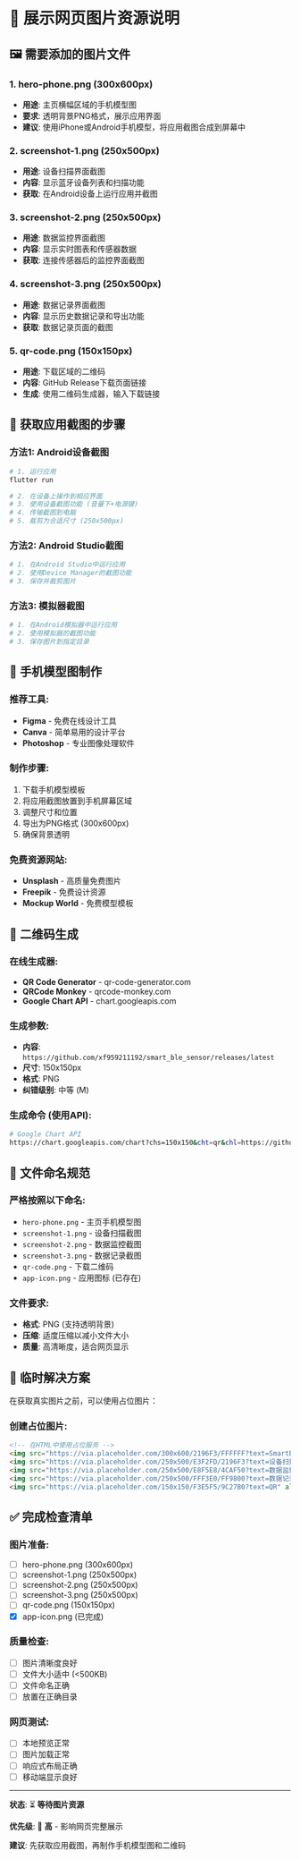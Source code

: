 # 📸 展示网页图片资源说明

## 🖼️ 需要添加的图片文件

### 1. **hero-phone.png** (300x600px)
- **用途**: 主页横幅区域的手机模型图
- **要求**: 透明背景PNG格式，展示应用界面
- **建议**: 使用iPhone或Android手机模型，将应用截图合成到屏幕中

### 2. **screenshot-1.png** (250x500px)
- **用途**: 设备扫描界面截图
- **内容**: 显示蓝牙设备列表和扫描功能
- **获取**: 在Android设备上运行应用并截图

### 3. **screenshot-2.png** (250x500px)
- **用途**: 数据监控界面截图
- **内容**: 显示实时图表和传感器数据
- **获取**: 连接传感器后的监控界面截图

### 4. **screenshot-3.png** (250x500px)
- **用途**: 数据记录界面截图
- **内容**: 显示历史数据记录和导出功能
- **获取**: 数据记录页面的截图

### 5. **qr-code.png** (150x150px)
- **用途**: 下载区域的二维码
- **内容**: GitHub Release下载页面链接
- **生成**: 使用二维码生成器，输入下载链接

## 📱 获取应用截图的步骤

### 方法1: Android设备截图
```bash
# 1. 运行应用
flutter run

# 2. 在设备上操作到相应界面
# 3. 使用设备截图功能 (音量下+电源键)
# 4. 传输截图到电脑
# 5. 裁剪为合适尺寸 (250x500px)
```

### 方法2: Android Studio截图
```bash
# 1. 在Android Studio中运行应用
# 2. 使用Device Manager的截图功能
# 3. 保存并裁剪图片
```

### 方法3: 模拟器截图
```bash
# 1. 在Android模拟器中运行应用
# 2. 使用模拟器的截图功能
# 3. 保存图片到指定目录
```

## 🎨 手机模型图制作

### 推荐工具:
- **Figma** - 免费在线设计工具
- **Canva** - 简单易用的设计平台
- **Photoshop** - 专业图像处理软件

### 制作步骤:
1. 下载手机模型模板
2. 将应用截图放置到手机屏幕区域
3. 调整尺寸和位置
4. 导出为PNG格式 (300x600px)
5. 确保背景透明

### 免费资源网站:
- **Unsplash** - 高质量免费图片
- **Freepik** - 免费设计资源
- **Mockup World** - 免费模型模板

## 🔗 二维码生成

### 在线生成器:
- **QR Code Generator** - qr-code-generator.com
- **QRCode Monkey** - qrcode-monkey.com
- **Google Chart API** - chart.googleapis.com

### 生成参数:
- **内容**: `https://github.com/xf959211192/smart_ble_sensor/releases/latest`
- **尺寸**: 150x150px
- **格式**: PNG
- **纠错级别**: 中等 (M)

### 生成命令 (使用API):
```bash
# Google Chart API
https://chart.googleapis.com/chart?chs=150x150&cht=qr&chl=https://github.com/xf959211192/smart_ble_sensor/releases/latest
```

## 📁 文件命名规范

### 严格按照以下命名:
- `hero-phone.png` - 主页手机模型图
- `screenshot-1.png` - 设备扫描截图
- `screenshot-2.png` - 数据监控截图
- `screenshot-3.png` - 数据记录截图
- `qr-code.png` - 下载二维码
- `app-icon.png` - 应用图标 (已存在)

### 文件要求:
- **格式**: PNG (支持透明背景)
- **压缩**: 适度压缩以减小文件大小
- **质量**: 高清晰度，适合网页显示

## 🔄 临时解决方案

在获取真实图片之前，可以使用占位图片：

### 创建占位图片:
```html
<!-- 在HTML中使用占位服务 -->
<img src="https://via.placeholder.com/300x600/2196F3/FFFFFF?text=SmartBLESensor" alt="手机模型图">
<img src="https://via.placeholder.com/250x500/E3F2FD/2196F3?text=设备扫描" alt="设备扫描">
<img src="https://via.placeholder.com/250x500/E8F5E8/4CAF50?text=数据监控" alt="数据监控">
<img src="https://via.placeholder.com/250x500/FFF3E0/FF9800?text=数据记录" alt="数据记录">
<img src="https://via.placeholder.com/150x150/F3E5F5/9C27B0?text=QR" alt="二维码">
```

## ✅ 完成检查清单

### 图片准备:
- [ ] hero-phone.png (300x600px)
- [ ] screenshot-1.png (250x500px)
- [ ] screenshot-2.png (250x500px)
- [ ] screenshot-3.png (250x500px)
- [ ] qr-code.png (150x150px)
- [x] app-icon.png (已完成)

### 质量检查:
- [ ] 图片清晰度良好
- [ ] 文件大小适中 (<500KB)
- [ ] 文件命名正确
- [ ] 放置在正确目录

### 网页测试:
- [ ] 本地预览正常
- [ ] 图片加载正常
- [ ] 响应式布局正确
- [ ] 移动端显示良好

---

**状态**: ⏳ **等待图片资源**

**优先级**: 🔴 **高** - 影响网页完整展示

**建议**: 先获取应用截图，再制作手机模型图和二维码
